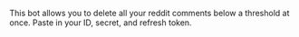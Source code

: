 This bot allows you to delete all your reddit comments below a threshold at once.
Paste in your ID, secret, and refresh token.